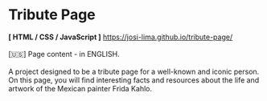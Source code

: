 # Tribute Page

<strong>[ HTML / CSS / JavaScript ]</strong> https://josi-lima.github.io/tribute-page/
<br><br>
[:us:] Page content - in ENGLISH.  
<br>
A project designed to be a tribute page for a well-known and iconic person. On this page, you will find interesting facts and resources about the life and artwork of the Mexican painter Frida Kahlo.
